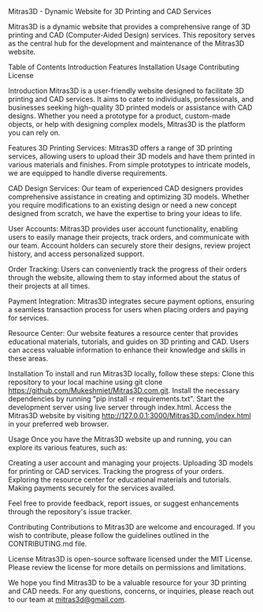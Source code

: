 Mitras3D - Dynamic Website for 3D Printing and CAD Services

Mitras3D is a dynamic website that provides a comprehensive range of 3D printing and CAD (Computer-Aided Design) services. This repository serves as the central hub for the development and maintenance of the Mitras3D website.

Table of Contents
Introduction
Features
Installation
Usage
Contributing
License

Introduction
Mitras3D is a user-friendly website designed to facilitate 3D printing and CAD services. It aims to cater to individuals, professionals, and businesses seeking high-quality 3D printed models or assistance with CAD designs. Whether you need a prototype for a product, custom-made objects, or help with designing complex models, Mitras3D is the platform you can rely on.

Features
3D Printing Services: Mitras3D offers a range of 3D printing services, allowing users to upload their 3D models and have them printed in various materials and finishes. From simple prototypes to intricate models, we are equipped to handle diverse requirements.

CAD Design Services: Our team of experienced CAD designers provides comprehensive assistance in creating and optimizing 3D models. Whether you require modifications to an existing design or need a new concept designed from scratch, we have the expertise to bring your ideas to life.

User Accounts: Mitras3D provides user account functionality, enabling users to easily manage their projects, track orders, and communicate with our team. Account holders can securely store their designs, review project history, and access personalized support.

Order Tracking: Users can conveniently track the progress of their orders through the website, allowing them to stay informed about the status of their projects at all times.

Payment Integration: Mitras3D integrates secure payment options, ensuring a seamless transaction process for users when placing orders and paying for services.

Resource Center: Our website features a resource center that provides educational materials, tutorials, and guides on 3D printing and CAD. Users can access valuable information to enhance their knowledge and skills in these areas.

Installation
To install and run Mitras3D locally, follow these steps:
Clone this repository to your local machine using git clone https://github.com/Mukeshmiet/Mitras3D.com.git.
Install the necessary dependencies by running "pip install -r requirements.txt".
Start the development server using live server through index.html.
Access the Mitras3D website by visiting http://127.0.0.1:3000/Mitras3D.com/index.html in your preferred web browser.

Usage
Once you have the Mitras3D website up and running, you can explore its various features, such as:

Creating a user account and managing your projects.
Uploading 3D models for printing or CAD services.
Tracking the progress of your orders.
Exploring the resource center for educational materials and tutorials.
Making payments securely for the services availed.

Feel free to provide feedback, report issues, or suggest enhancements through the repository's issue tracker.

Contributing
Contributions to Mitras3D are welcome and encouraged. If you wish to contribute, please follow the guidelines outlined in the CONTRIBUTING.md file.

License
Mitras3D is open-source software licensed under the MIT License. Please review the license for more details on permissions and limitations.

We hope you find Mitras3D to be a valuable resource for your 3D printing and CAD needs. For any questions, concerns, or inquiries, please reach out to our team at mitras3d@gmail.com.